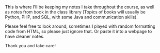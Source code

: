 This is where I'll be keeping my notes I take throughout the course, as well as notes from book in the class library (Topics of books will usually be Python, PHP, and SQL, with some Java and communication skills).

Please feel free to look around, sometimes I played with random formatting code from HTML, so please just ignore that. Or paste it into a webpage to have cleaner notes.

Thank you and take care!

